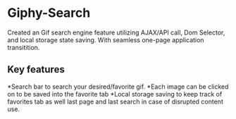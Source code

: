 # Giphy-Search
Created an Gif search engine feature utilizing AJAX/API call, Dom Selector, and local storage state saving.
With seamless one-page application transitition.

## Key features
*Search bar to search your desired/favorite gif.
*Each image can be clicked on to be saved into the favorite tab
*Local storage saving to keep track of favorites tab as well last page and last search in case of disrupted content use.

